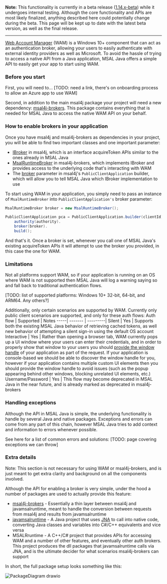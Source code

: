 **Note:** This functionality is currently in a beta release ([1.14.x-beta](https://mvnrepository.com/artifact/com.microsoft.azure/msal4j/1.14.0-beta)) while it undergoes internal testing. Although the core functionality and APIs are most likely finalized, anything described here could potentially change during the beta. This page will be kept up to date with the latest beta version, as well as the final release.

***

[Web Account Manager](https://learn.microsoft.com/en-us/windows/uwp/security/web-account-manager) (WAM) is a Windows 10+ component that can act as an authentication broker, allowing your users to easily authenticate with external identity providers as well as Microsoft. To avoid the hassle of trying to access a native API from a Java application, MSAL Java offers a simple API to easily get your app to start using WAM.

### Before you start

First, you will need to... [TODO: need a link, there's on onboarding process to allow an Azure app to use WAM]

Second, in addition to the main msal4j package your project will need a new dependency: [msal4j-brokers](https://mvnrepository.com/artifact/com.microsoft.azure/msal4j-brokers). This package contains everything that is needed for MSAL Java to access the native WAM API on your behalf.


### How to enable brokers in your application

Once you have msal4j and msal4j-brokers as dependencies in your project, you will be able to find two important classes and one important parameter:
- [IBroker](https://github.com/AzureAD/microsoft-authentication-library-for-java/blob/avdunn/msalruntime-broker/msal4j-sdk/src/main/java/com/microsoft/aad/msal4j/IBroker.java) in msal4j, which is an interface acquireToken APIs similar to the ones already in MSAL Java
- [MsalRuntimeBroker](https://github.com/AzureAD/microsoft-authentication-library-for-java/blob/avdunn/msalruntime-broker/msal4j-brokers/src/main/java/com/microsoft/aad/msal4jbrokers/MsalRuntimeBroker.java) in msal4j-brokers, which implements IBroker and provides access to the underlying code that's interacting with WAM
- The [broker](https://github.com/AzureAD/microsoft-authentication-library-for-java/blob/5ae3186cea6451682664c8ff343033834feb984b/msal4j-sdk/src/main/java/com/microsoft/aad/msal4j/PublicClientApplication.java#L195) parameter in msal4j's `PublicClientApplication` builder, which will allow you to tell MSAL Java which IBroker implementation to use

To start using WAM in your application, you simply need to pass an instance of `MsalRuntimeBroker` into `PublicClientApplication's` broker parameter:
```java
MsalRuntimeBroker broker = new MsalRuntimeBroker();

PublicClientApplication pca = PublicClientApplication.builder(clientId).
    authority(authority).
    broker(broker).
    build();
```

And that's it. Once a broker is set, whenever you call one of MSAL Java's existing acquireToken APIs it will attempt to use the broker you provided, in this case the one for WAM.


### Limitations
Not all platforms support WAM, so if your application is running on an OS where WAM is not supported then MSAL Java will log a warning saying so and fall back to traditional authentication flows.

[TODO: list of supported platforms: Windows 10+ 32-bit, 64-bit, and ARM64. Any others?]

Additionally, only certain scenarios are supported by WAM. Currently only public client scenarios are supported, and only for these auth flows:
Auth flow | Supported | Notes
-----| ------- | ---------|
Silent | Yes | Supports both the existing MSAL Java behavior of retrieving cached tokens, as well new behavior of attempting a silent sign-in using the default OS account
Interactive | Yes | Rather than opening a browser tab, WAM currently pops up a UI window where your users can enter their credentials, and in order to properly show that window to your users you should [provide the window handle](https://github.com/AzureAD/microsoft-authentication-library-for-java/blob/7b64feac207fb67aeaa21e1bb19d2a3d37f1c359/msal4j-sdk/src/main/java/com/microsoft/aad/msal4j/InteractiveRequestParameters.java#L103) of your application as part of the request. If your application is console-based we should be able to discover the window handle for you, however if your application contains multiple custom UI elements then you should provide the window handle to avoid issues (such as the popup appearing behind other windows, blocking unrelated UI elements, etc.)
Username/Password | Yes | This flow may become deprecated in MSAL Java in the near future, and is already marked as deprecated in msal4j-brokers

### Handling exceptions
Although the API in MSAL Java is simple, the underlying functionality is handle by several Java and native packages. Exceptions and errors can come from any part of this chain, however MSAL Java tries to add context and information to errors whenever possible.

See here for a list of common errors and solutions: [TODO: page covering exceptions we can throw]

### Extra details
Note: This section is not necessary for using WAM or msal4j-brokers, and is just meant to get extra clarity and background on all the components involved.

Although the API for enabling a broker is very simple, under the hood a number of packages are used to actually provide this feature:
* [msal4j-brokers](https://mvnrepository.com/artifact/com.microsoft.azure/msal4j-brokers) - Essentially a thin layer between msal4j and javamsalruntime, meant to handle the conversion between requests from msal4j and results from javamsalruntime
* [javamsalruntime](https://mvnrepository.com/artifact/com.microsoft.azure/javamsalruntime) - A Java project that uses [JNA](https://mvnrepository.com/artifact/com.microsoft.azure/javamsalruntime) to call into native code, converting Java classes and variables into C#/C++ equivalents and vice versa
* MSALRruntime - A C++/C# project that provides APIs for accessing WAM and a number of other features, and eventually other auth brokers. This project produces the dll packages that javamsalruntime calls via JNA, and is the ultimate decider for what scenarios msal4j-brokers can support

In short, the full package setup looks something like this:

![PackageDiagram drawio](https://user-images.githubusercontent.com/62066438/216450320-10e7599d-0989-4a95-9930-6399c8ffcf66.svg)



